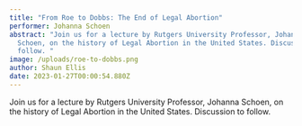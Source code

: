 ```yaml
---
title: "From Roe to Dobbs: The End of Legal Abortion"
performer: Johanna Schoen
abstract: "Join us for a lecture by Rutgers University Professor, Johanna
  Schoen, on the history of Legal Abortion in the United States. Discussion to
  follow. "
image: /uploads/roe-to-dobbs.png
author: Shaun Ellis
date: 2023-01-27T00:00:54.880Z
---
```

Join us for a lecture by Rutgers University Professor, Johanna Schoen, on the history of Legal Abortion in the United States. Discussion to follow.
